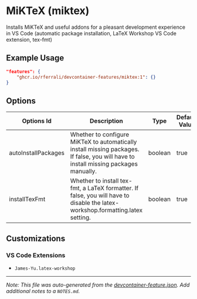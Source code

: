 
# MiKTeX (miktex)

Installs MiKTeX and useful addons for a pleasant development experience in VS Code (automatic package installation, LaTeX Workshop VS Code extension, tex-fmt)

## Example Usage

```json
"features": {
    "ghcr.io/rferrali/devcontainer-features/miktex:1": {}
}
```

## Options

| Options Id | Description | Type | Default Value |
|-----|-----|-----|-----|
| autoInstallPackages | Whether to configure MiKTeX to automatically install missing packages. If false, you will have to install missing packages manually. | boolean | true |
| installTexFmt | Whether to install tex-fmt, a LaTeX formatter. If false, you will have to disable the latex-workshop.formatting.latex setting. | boolean | true |

## Customizations

### VS Code Extensions

- `James-Yu.latex-workshop`



---

_Note: This file was auto-generated from the [devcontainer-feature.json](https://github.com/rferrali/devcontainer-features/blob/main/src/miktex/devcontainer-feature.json).  Add additional notes to a `NOTES.md`._
